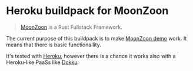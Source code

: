 # Heroku buildpack for MoonZoon

> [MoonZoon](http://moonzoon.rs/) is a Rust Fullstack Framework.

The current purpose of this buildpack is to make [MoonZoon demo](https://github.com/MoonZoon/demo) work. It means that there is basic functionallity.

It's tested with [Heroku](https://www.heroku.com/), however there is a chance it works also with a Heroku-like PaaSs like [Dokku](https://dokku.com/).
